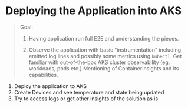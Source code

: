 # Deploying the Application into AKS

> Goal:
>
> 1. Having application run full E2E and understanding the pieces.
>
> 2. Observe the application with basic "instrumentation" including emitted log lines and possibly some metrics using `kubectl`. Get familiar with out-of-the-box AKS cluster observability (eg. workloads, pods etc.) Mentioning of ContainerInsights and its capabilities.

1. Deploy the application to AKS
2. Create Devices and see temperature and state being updated
3. Try to access logs or get other insights of the solution as is
